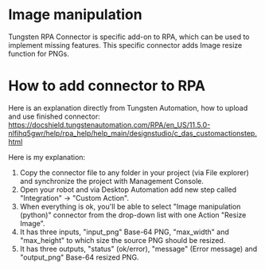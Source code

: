 # Image manipulation
Tungsten RPA Connector is specific add-on to RPA, which can be used to implement missing features.
This specific connector adds Image resize function for PNGs.

# How to add connector to RPA
Here is an explanation directly from Tungsten Automation, how to upload and use finished connector: https://docshield.tungstenautomation.com/RPA/en_US/11.5.0-nlfihq5gwr/help/rpa_help/help_main/designstudio/c_das_customactionstep.html

Here is my explanation:
1) Copy the connector file to any folder in your project (via File explorer) and synchronize the project with Management Console.
2) Open your robot and via Desktop Automation add new step called "Integration" → "Custom Action".
3) When everything is ok, you'll be able to select "Image manipulation (python)" connector from the drop-down list with one Action "Resize Image".
4) It has three inputs, "input_png" Base-64 PNG, "max_width" and "max_height" to which size the source PNG should be resized.
5) It has three outputs, "status" (ok/error), "message" (Error message) and "output_png" Base-64 resized PNG.
